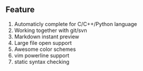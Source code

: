 ## Feature

1. Automaticly complete for C/C++/Python language
2. Working together with git/svn
3. Markdown instant preview
4. Large file open support
5. Awesome color schemes
6. vim powerline support
7. static syntax checking

